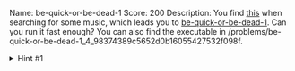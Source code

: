 Name: be-quick-or-be-dead-1
Score: 200
Description: You find <a href="https://www.youtube.com/watch?v=CTt1vk9nM9c">this</a> when searching for some music, which leads you to <a href='//2018shell1.picoctf.com/static/353d7b6da455d29f7e8701952db901cb/be-quick-or-be-dead-1'>be-quick-or-be-dead-1</a>. Can you run it fast enough? You can also find the executable in /problems/be-quick-or-be-dead-1_4_98374389c5652d0b16055427532f098f.
<details><summary>Hint #1</summary>What will the key finally be?</details>